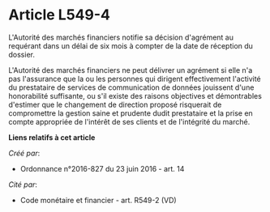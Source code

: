 # Article L549-4

L'Autorité des marchés financiers notifie sa décision d'agrément au requérant dans un délai de six mois à compter de la date
de réception du dossier.

L'Autorité des marchés financiers ne peut délivrer un agrément si elle n'a pas l'assurance que la ou les personnes qui
dirigent effectivement l'activité du prestataire de services de communication de données jouissent d'une honorabilité
suffisante, ou s'il existe des raisons objectives et démontrables d'estimer que le changement de direction proposé risquerait
de compromettre la gestion saine et prudente dudit prestataire et la prise en compte appropriée de l'intérêt de ses clients
et de l'intégrité du marché.

**Liens relatifs à cet article**

_Créé par_:

  - Ordonnance n°2016-827 du 23 juin 2016 - art. 14

_Cité par_:

  - Code monétaire et financier - art. R549-2 (VD)
